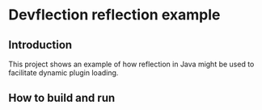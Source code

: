 # Devflection reflection example

## Introduction
This project shows an example of how reflection in Java might be used to 
facilitate dynamic plugin loading.

## How to build and run
 
